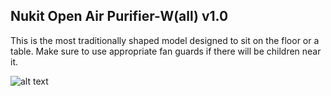 **Nukit Open Air Purifier-W(all) v1.0**
---
This is the most traditionally shaped model designed to sit on the floor or a table. Make sure to use appropriate fan guards if there will be children near it.

![alt text](https://raw.githubusercontent.com/opennukit/Nukit-Open-Air-Purifier/main/Nukit%20Open%20Air%20Purifier-W(all)%20v1.0/Nukit%20Open%20Air%20Purifier-W%20v1.0.jpg)
